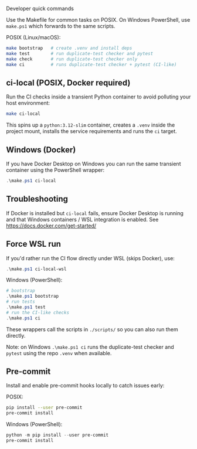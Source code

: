 Developer quick commands

Use the Makefile for common tasks on POSIX. On Windows PowerShell, use `make.ps1` which forwards to the same scripts.

POSIX (Linux/macOS):

```sh
make bootstrap   # create .venv and install deps
make test        # run duplicate-test checker and pytest
make check       # run duplicate-test checker only
make ci          # runs duplicate-test checker + pytest (CI-like)
```
ci-local (POSIX, Docker required)
--------------------------------
Run the CI checks inside a transient Python container to avoid polluting your host environment:

```sh
make ci-local
```

This spins up a `python:3.12-slim` container, creates a `.venv` inside the project mount, installs the service requirements and runs the `ci` target.

Windows (Docker)
-----------------
If you have Docker Desktop on Windows you can run the same transient container using the PowerShell wrapper:

```powershell
.\make.ps1 ci-local
```

Troubleshooting
---------------
If Docker is installed but `ci-local` fails, ensure Docker Desktop is running and that Windows containers / WSL integration is enabled. See https://docs.docker.com/get-started/

Force WSL run
-------------
If you'd rather run the CI flow directly under WSL (skips Docker), use:

```powershell
.\make.ps1 ci-local-wsl
```

Windows (PowerShell):

```powershell
# bootstrap
.\make.ps1 bootstrap
# run tests
.\make.ps1 test
# run the CI-like checks
.\make.ps1 ci
```

These wrappers call the scripts in `./scripts/` so you can also run them directly.

Note: on Windows `.\make.ps1 ci` runs the duplicate-test checker and `pytest` using the repo `.venv` when available.

Pre-commit
----------
Install and enable pre-commit hooks locally to catch issues early:

POSIX:
```sh
pip install --user pre-commit
pre-commit install
```

Windows (PowerShell):
```powershell
python -m pip install --user pre-commit
pre-commit install
```

